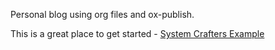 Personal blog using org files and ox-publish.

This is a great place to get started - [System Crafters Example](https://github.com/SystemCrafters/org-website-example/tree/main)
